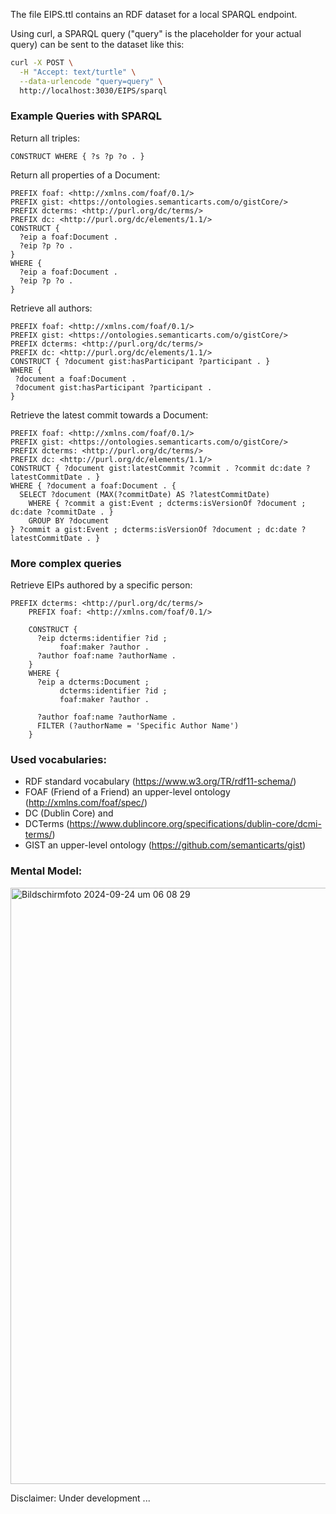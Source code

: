 The file EIPS.ttl contains an RDF dataset for a local SPARQL endpoint.

Using curl, a SPARQL query ("query" is the placeholder for your actual query) can be sent to the dataset like this:
```bash
curl -X POST \
  -H "Accept: text/turtle" \
  --data-urlencode "query=query" \
  http://localhost:3030/EIPS/sparql
```

### Example Queries with SPARQL

Return all triples:
```sparql
CONSTRUCT WHERE { ?s ?p ?o . }
```

Return all properties of a Document:

```sparql
PREFIX foaf: <http://xmlns.com/foaf/0.1/>
PREFIX gist: <https://ontologies.semanticarts.com/o/gistCore/>
PREFIX dcterms: <http://purl.org/dc/terms/>
PREFIX dc: <http://purl.org/dc/elements/1.1/>
CONSTRUCT {
  ?eip a foaf:Document .
  ?eip ?p ?o .
}
WHERE {
  ?eip a foaf:Document .
  ?eip ?p ?o .
}
```

Retrieve all authors:
```sparql
PREFIX foaf: <http://xmlns.com/foaf/0.1/>
PREFIX gist: <https://ontologies.semanticarts.com/o/gistCore/>
PREFIX dcterms: <http://purl.org/dc/terms/>
PREFIX dc: <http://purl.org/dc/elements/1.1/>
CONSTRUCT { ?document gist:hasParticipant ?participant . }
WHERE {
 ?document a foaf:Document .
 ?document gist:hasParticipant ?participant .
}
```

Retrieve the latest commit towards a Document:
```sparql
PREFIX foaf: <http://xmlns.com/foaf/0.1/>
PREFIX gist: <https://ontologies.semanticarts.com/o/gistCore/>
PREFIX dcterms: <http://purl.org/dc/terms/>
PREFIX dc: <http://purl.org/dc/elements/1.1/>
CONSTRUCT { ?document gist:latestCommit ?commit . ?commit dc:date ?latestCommitDate . }
WHERE { ?document a foaf:Document . {
  SELECT ?document (MAX(?commitDate) AS ?latestCommitDate)
    WHERE { ?commit a gist:Event ; dcterms:isVersionOf ?document ; dc:date ?commitDate . }
    GROUP BY ?document
} ?commit a gist:Event ; dcterms:isVersionOf ?document ; dc:date ?latestCommitDate . }
```


### More complex queries
Retrieve EIPs authored by a specific person:

```sparql
PREFIX dcterms: <http://purl.org/dc/terms/>
    PREFIX foaf: <http://xmlns.com/foaf/0.1/>

    CONSTRUCT {
      ?eip dcterms:identifier ?id ;
           foaf:maker ?author .
      ?author foaf:name ?authorName .
    }
    WHERE {
      ?eip a dcterms:Document ;
           dcterms:identifier ?id ;
           foaf:maker ?author .
           
      ?author foaf:name ?authorName .
      FILTER (?authorName = 'Specific Author Name')
    }
```

### Used vocabularies:
- RDF standard vocabulary (https://www.w3.org/TR/rdf11-schema/)
- FOAF (Friend of a Friend) an upper-level ontology (http://xmlns.com/foaf/spec/)
- DC (Dublin Core) and
- DCTerms (https://www.dublincore.org/specifications/dublin-core/dcmi-terms/)
- GIST an upper-level ontology (https://github.com/semanticarts/gist)

### Mental Model:

<img width="954" alt="Bildschirmfoto 2024-09-24 um 06 08 29" src="https://github.com/user-attachments/assets/05a7fcda-fe3c-42ef-9989-e1992e2a81b6">

Disclaimer: Under development ...

